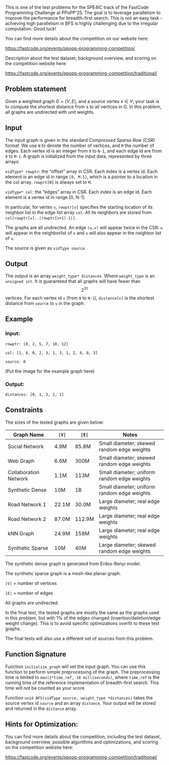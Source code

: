 This is one of the test problems for the SPE4IC track of the FastCode
Programming Challenge at PPoPP’25. The goal is to leverage parallelism to
improve the performance for breadth-first search. This is not an easy task -
achieving high parallelism in BFS is highly challenging due to the irregular
computation. Good luck!

You can find more details about the competition on our website here:

https://fastcode.org/events/ppopp-programming-competition/

Description about the test dataset, background overview, and scoring on the competition website here:

https://fastcode.org/events/ppopp-programming-competition/traditional/


## Problem statement

Given a weighted graph $G=(V,E)$, and a source vertex $s\in V$, your task is to
compute the shortest distance from s to all vertices in G. In this problem, all
graphs are undirected with unit weights.

## Input

The input graph is given in the standard *Compressed Sparse Row (CSR)* format.
We use `N` to denote the number of vertices, and `M` the number of edges. Each
vertex id is an integer from `0` to `N-1`, and each edge id are from `0` to
`M-1`. A graph is initialized from the input data, represented by three arrays:

`eidType* rowptr`: the “offset” array in CSR. Each index is a vertex id. Each
element is an edge id in range `[0, M-1]`, which is a pointer to a location in
the col array. `rowprt[N]` is always set to `M`.

`vidType* col`: the “edges” array in CSR. Each index is an edge id. Each
element is a vertex id in range [0, N-1]. 

In particular, for vertex `v`, `rowptr[v]` specifies the starting location of
its neighbor list in the edge list array `col`. All its neighbors are stored
from `col[rowptr[v]..(rowptr[v+1]-1)]`. 

The graphs are all undirected. An edge `(u,v)` will appear twice in the CSR:
`u` will appear in the neighborlist of `v` and `v` will also appear in the
neighbor list of `u`.

The source is given as `vidType source`.

## Output

The output is an array `weight_type* distances`. Where `weight_type` is an
`unsigned int`. It is guaranteed that all graphs will have fewer than $$2^31$$
vertices. For each vertex id `v` (from `0` to `N-1`), `distance[v]` is the
shortest distance from `source` to `v` in the graph.

## Example

### Input:
`rowptr: [0, 2, 5, 7, 10, 12]`

`col: [1, 4, 0, 2, 3, 1, 3, 1, 2, 4, 0, 3]`

`source: 0` 

(Put the image for the example graph here)


### Output: 

`distances: [0, 1, 2, 2, 1]`

## Constraints

The sizes of the tested graphs are given below:

| Graph Name    | `\|V\|` | `\|E\|` | Notes |
| ------- | ------- | ------- | ------- |
| Social Network  |  4.9M   | 85.8M | Small diameter; skewed random edge weights |
| Web Graph | 6.6M     | 300M | Small diameter; skewed random edge weights |
| Collaboration Network    | 1.1M    | 113M | Small diameter; uniform random edge weights|
| Synthetic Dense | 10M | 1B | Small diameter; uniform random edge weights | 
| Road Network 1 | 22.1M | 30.0M | Large diameter; real edge weights |
| Road Network 2 | 87.0M | 112.9M | Large diameter; real edge weights |
| kNN Graph | 24.9M | 158M | Large diameter; real edge weights |
| Synthetic Sparse | 10M | 40M | Large diameter; skewed random edge weights |

The synthetic dense graph is generated from Erdos-Renyi model.

The synthetic sparse graph is a mesh-like planar graph. 

`|V|` = number of vertices

`|E|` = number of edges

All graphs are undirected. 

In the final test, the tested graphs are mostly the same as the graphs used in
this problem, but with 1% of the edges changed (insertion/deletion/edge weight
change). This is to avoid specific optimizations overfit to these test graphs. 

The final tests will also use a different set of sources from this problem. 

## Function Signature

Function `initialize_graph` will set the input graph. You can use this function
to perform simple preprocessing of the graph. The preprocessing time is limited
to `max(2*time_ref, 10 milliseconds)`, where `time_ref` is the running time of
the reference implementation of breadth-first search. This time will not be
counted as your score.

Function `void BFS(vidType source, weight_type *distances)` takes the source
vertex id `source` and an array `distance`. Your output will be stored and
returned in the `distance` array.

## Hints for Optimization:

You can find more details about the competition, including the test dataset,
background overview, possible algorithms and optimizations, and scoring on the
competition website here:


https://fastcode.org/events/ppopp-programming-competition/traditional/
